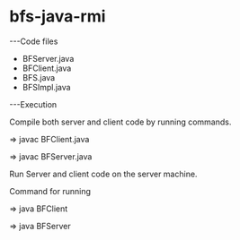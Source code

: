 # bfs-java-rmi

---Code files
- BFServer.java
- BFClient.java
- BFS.java
- BFSImpl.java

---Execution 


Compile both server and client code by running commands.

=> javac BFClient.java

=> javac BFServer.java

Run Server and client code on the server machine.

Command for running

=> java BFClient

=> java BFServer
